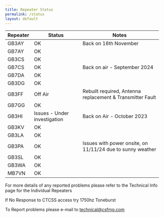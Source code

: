 ```yaml
---
title: Repeater Status
permalink: /status
layout: default
---
```

| Repeater | Status                                | Notes                              |
|----------|---------------------------------------|------------------------------------|
| GB3AY    | OK                                    | Back on 16th November             |
| GB7AY    | OK                                    |                                    |
| GB3CS    | OK                                    |                                    |
| GB7CS    | OK                                    | Back on air - September 2024      |
| GB7DA    | OK                                    |                                    |
| GB3DG    | OK                                    |                                    |
| GB3FF    | Off Air                               | Rebuilt required, Antenna replacement & Transmitter Fault |
| GB7GG    | OK                                    |                                    |
| GB3HI    | Issues - Under investigation          | Back on Air - October 2023        |
| GB3KV    | OK                                    |                                    |
| GB3LA    | OK                                    |                                    |
| GB3PA    | OK                                    | Issues with power onsite, on 11/11/24 due to sunny weather |
| GB3SL    | OK                                    |                                    |
| GB3WA    | OK                                    |                                    |
| MB7VN    | OK                                    |                                    |

For more details of any reported problems please refer to the Technical Info page for the Individual Repeaters

If No Response to CTCSS access try 1750hz Toneburst

To Report problems please e-mail to [technical@csfmg.com](mailto:technical@csfmg.com)

